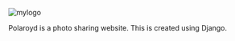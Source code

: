 ![mylogo](https://user-images.githubusercontent.com/117566240/217821037-3f18a14b-2f70-4f20-8b17-f4410e76e52d.png)

Polaroyd is a photo sharing website. This is created using Django.
